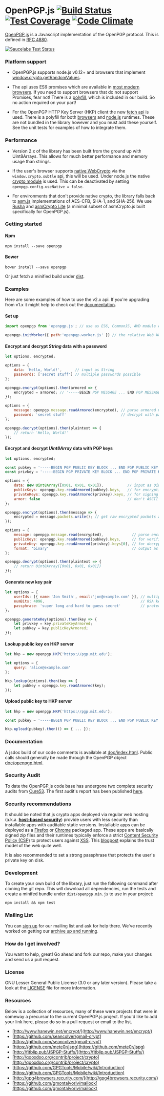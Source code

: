 OpenPGP.js [![Build Status](https://travis-ci.org/openpgpjs/openpgpjs.svg?branch=master)](https://travis-ci.org/openpgpjs/openpgpjs) [![Test Coverage](https://codeclimate.com/github/openpgpjs/openpgpjs/badges/coverage.svg)](https://codeclimate.com/github/openpgpjs/openpgpjs/coverage) [![Code Climate](https://codeclimate.com/github/openpgpjs/openpgpjs/badges/gpa.svg)](https://codeclimate.com/github/openpgpjs/openpgpjs)
==========

[OpenPGP.js](http://openpgpjs.org/) is a Javascript implementation of the OpenPGP protocol. This is defined in [RFC 4880](http://tools.ietf.org/html/rfc4880).

[![Saucelabs Test Status](https://saucelabs.com/browser-matrix/openpgpjs.svg)](https://saucelabs.com/u/openpgpjs)


### Platform support

* OpenPGP.js supports node.js v0.12+ and browsers that implement [window.crypto.getRandomValues](http://caniuse.com/#feat=getrandomvalues).

* The api uses ES6 promises which are available in [most modern browsers](http://caniuse.com/#feat=promises). If you need to support browsers that do not support Promises, fear not! There is a [polyfill](https://github.com/jakearchibald/es6-promise), which is included in our build. So no action required on your part!

* For the OpenPGP HTTP Key Server (HKP) client the new [fetch api](http://caniuse.com/#feat=fetch) is used. There is a polyfill for both [browsers](https://github.com/github/fetch) and [node.js](https://github.com/bitinn/node-fetch) runtimes. These are not bundled in the library however and you must add these yourself. See the unit tests for examples of how to integrate them.


### Performance

* Version 2.x of the library has been built from the ground up with Uint8Arrays. This allows for much better performance and memory usage than strings.

* If the user's browser supports [native WebCrypto](http://caniuse.com/#feat=cryptography) via the `window.crypto.subtle` api, this will be used. Under node.js the native [crypto module](https://nodejs.org/api/crypto.html#crypto_crypto) is used. This can be deactivated by setting `openpgp.config.useNative = false`.

* For environments that don't provide native crypto, the library falls back to [asm.js](http://caniuse.com/#feat=asmjs) implementations of AES-CFB, SHA-1, and SHA-256. We use [Rusha](https://github.com/srijs/rusha) and [asmCrypto Lite](https://www.npmjs.com/package/asmcrypto-lite) (a minimal subset of asmCrypto.js built specifically for OpenPGP.js).


### Getting started

#### Npm

    npm install --save openpgp

#### Bower

    bower install --save openpgp

Or just fetch a minified build under [dist](https://github.com/openpgpjs/openpgpjs/tree/master/dist).


### Examples

Here are some examples of how to use the v2.x api. If you're upgrading from v1.x it might help to check out the [documentation](https://github.com/openpgpjs/openpgpjs#documentation).

#### Set up

```js
import openpgp from 'openpgp.js'; // use as ES6, CommonJS, AMD module or via window.openpgp

openpgp.initWorker({ path:'openpgp.worker.js' }) // the relative Web Worker path
```

#### Encrypt and decrypt *String* data with a password

```js
let options, encrypted;

options = {
    data: 'Hello, World!',      // input as String
    passwords: ['secret stuff'] // multiple passwords possible
};

openpgp.encrypt(options).then(armored => {
    encrypted = armored; // '-----BEGIN PGP MESSAGE ... END PGP MESSAGE-----'
});
```

```js
options = {
    message: openpgp.message.readArmored(encrypted), // parse armored message
    password: 'secret stuff'                         // decrypt with password
};

openpgp.decrypt(options).then(plaintext => {
    // return 'Hello, World!'
});
```

#### Encrypt and decrypt *Uint8Array* data with PGP keys

```js
let options, encrypted;

const pubkey = '-----BEGIN PGP PUBLIC KEY BLOCK ... END PGP PUBLIC KEY BLOCK-----';
const privkey = '-----BEGIN PGP PRIVATE KEY BLOCK ... END PGP PRIVATE KEY BLOCK-----';

options = {
    data: new Uint8Array([0x01, 0x01, 0x01]),           // input as Uint8Array
    publicKeys: openpgp.key.readArmored(pubkey).keys,   // for encryption
    privateKeys: openpgp.key.readArmored(privkey).keys, // for signing (optional)
    armor: false                                        // don't ASCII armor
};

openpgp.encrypt(options).then(message => {
    encrypted = message.packets.write(); // get raw encrypted packets as Uint8Array
});
```

```js
options = {
    message: openpgp.message.read(encrypted),             // parse encrypted bytes
    publicKeys: openpgp.key.readArmored(pubkey).keys,     // for verification (optional)
    privateKey: openpgp.key.readArmored(privkey).keys[0], // for decryption
    format: 'binary'                                      // output as Uint8Array
};

openpgp.decrypt(options).then(plaintext => {
    // return Uint8Array([0x01, 0x01, 0x01])
});
```

#### Generate new key pair

```js
let options = {
    userIds: [{ name:'Jon Smith', email:'jon@example.com' }], // multiple user IDs
    numBits: 4096,                                            // RSA key size
    passphrase: 'super long and hard to guess secret'         // protects the private key
};

openpgp.generateKey(options).then(key => {
    let privkey = key.privateKeyArmored;
    let pubkey = key.publicKeyArmored;
});
```

#### Lookup public key on HKP server

```js
let hkp = new openpgp.HKP('https://pgp.mit.edu');

let options = {
    query: 'alice@example.com'
};

hkp.lookup(options).then(key => {
    let pubkey = openpgp.key.readArmored(key);
});
```

#### Upload public key to HKP server

```js
let hkp = new openpgp.HKP('https://pgp.mit.edu');

const pubkey = '-----BEGIN PGP PUBLIC KEY BLOCK ... END PGP PUBLIC KEY BLOCK-----';

hkp.upload(pubkey).then(() => { ... });
```

### Documentation

A jsdoc build of our code comments is available at [doc/index.html](http://openpgpjs.org/openpgpjs/doc/index.html). Public calls should generally be made through the OpenPGP object [doc/openpgp.html](http://openpgpjs.org/openpgpjs/doc/module-openpgp.html).

### Security Audit

To date the OpenPGP.js code base has undergone two complete security audits from [Cure53](https://cure53.de). The first audit's report has been published [here](https://github.com/openpgpjs/openpgpjs/wiki/Cure53-security-audit).

### Security recommendations

It should be noted that js crypto apps deployed via regular web hosting (a.k.a. [**host-based security**](https://www.schneier.com/blog/archives/2012/08/cryptocat.html)) provide users with less security than installable apps with auditable static versions. Installable apps can be deployed as a [Firefox](https://developer.mozilla.org/en-US/Marketplace/Options/Packaged_apps) or [Chrome](https://developer.chrome.com/apps/about_apps.html) packaged app. These apps are basically signed zip files and their runtimes typically enforce a strict [Content Security Policy (CSP)](http://www.html5rocks.com/en/tutorials/security/content-security-policy/) to protect users against [XSS](https://en.wikipedia.org/wiki/Cross-site_scripting). This [blogpost](https://tankredhase.com/2014/04/13/heartbleed-and-javascript-crypto/) explains the trust model of the web quite well.

It is also recommended to set a strong passphrase that protects the user's private key on disk.

### Development

To create your own build of the library, just run the following command after cloning the git repo. This will download all dependencies, run the tests and create a minifed bundle under `dist/openpgp.min.js` to use in your project:

    npm install && npm test

### Mailing List

You can [sign up](http://list.openpgpjs.org/) for our mailing list and ask for help there.  We've recently worked on getting our [archive up and running](http://www.mail-archive.com/list@openpgpjs.org/).

### How do I get involved?

You want to help, great! Go ahead and fork our repo, make your changes and send us a pull request.

### License

GNU Lesser General Public License (3.0 or any later version). Please take a look at the [LICENSE](LICENSE) file for more information.

### Resources

Below is a collection of resources, many of these were projects that were in someway a precursor to the current OpenPGP.js project. If you'd like to add your link here, please do so in a pull request or email to the list.

* [http://www.hanewin.net/encrypt/](http://www.hanewin.net/encrypt/)
* [https://github.com/seancolyer/gmail-crypt](https://github.com/seancolyer/gmail-crypt)
* [https://github.com/mete0r/jspg](https://github.com/mete0r/jspg)
* [http://fitblip.pub/JSPGP-Stuffs/](http://fitblip.pub/JSPGP-Stuffs/)
* [http://qooxdoo.org/contrib/project/crypto](http://qooxdoo.org/contrib/project/crypto)
* [https://github.com/GPGTools/Mobile/wiki/Introduction](https://github.com/GPGTools/Mobile/wiki/Introduction)
* [http://gpg4browsers.recurity.com/](http://gpg4browsers.recurity.com/)
* [https://github.com/gmontalvoriv/mailock](https://github.com/gmontalvoriv/mailock)
